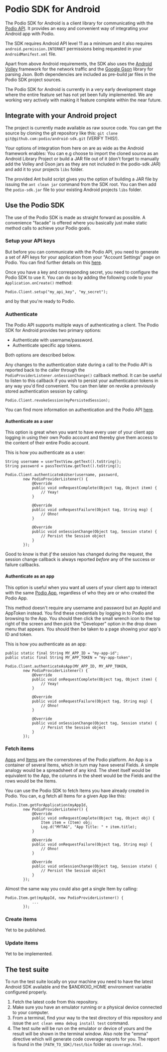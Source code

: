 # Podio SDK for Android #
The Podio SDK for Android is a client library for communicating with the [Podio API](https://developers.podio.com). It provides an easy and convenient way of integrating your Android app with Podio.

The SDK requires Android API level 11 as a minimum and it also requires  `android.permission.INTERNET` permissions being requested in your `AndroidManifest.xml` file.

Apart from above Android requirements, the SDK also uses the [Android Volley](https://android.googlesource.com/platform/frameworks/volley/) framework for the network traffic and the [Google Gson](https://code.google.com/p/google-gson/) library for parsing Json. Both dependencies are included as pre-build jar files in the Podio SDK project sources.

The Podio SDK for Android is currently in a very early development stage where the entire feature set has not yet been fully implemented. We are working very actively with making it feature complete within the near future.

## Integrate with your Android project ##
The project is currently made available as raw source code. You can get the source by cloning the git repository like this: `git clone git@github.com:podio/android-sdk.git` (VERIFY THIS!).

Your options of integration from here on are as wide as the Android framework enables: You can e.g choose to import the cloned source as an Android Library Project or build a JAR file out of it (don't forget to manually add the Volley and Gson jars as they are not included in the podio-sdk JAR) and add it to your projects `libs` folder.

The provided Ant build script gives you the option of building a JAR file by issuing the `ant clean jar` command from the SDK root. You can then add the `podio-sdk.jar` file to your existing Android projects `libs` folder.

## Use the Podio SDK ##
The use of the Podio SDK is made as straight forward as possible. A convenience "facade" is offered where you basically just make static method calls to achieve your Podio goals.

### Setup your API keys ###
But before you can communicate with the Podio API, you need to generate a set of API keys for your application from your "Account Settings" page on Podio. You can find further details on this [here](https://developers.podio.com/api-key).

Once you have a key and corresponding secret, you need to configure the Podio SDK to use it. You can do so by adding the following code to your `Application.onCreate()` method:

    Podio.Client.setup("my_api_key", "my_secret");

and by that you're ready to Podio.

### Authenticate ###
The Podio API supports multiple ways of authenticating a client. The Podio SDK for Android provides two primary options:

* Authenticate with username/password.
* Authenticate specific app tokens.

Both options are described below.

Any changes to the authentication state during a call to the Podio API is reported back to the caller through the `PodioProviderListener.onSessionChange()` callback method. It can be useful to listen to this callback if you wish to persist your authentication tokens in any way you'd find convenient. You can then later on revoke a previously stored authentication session by calling:

    Podio.Client.revokeSession(myPersistedSession);

You can find more information on authentication and the Podio API [here](https://developers.podio.com/authentication).

#### Authenticate as a user ####
This option is great when you want to have every user of your client app logging in using their own Podio account and thereby give them access to the content of their entire Podio account.

This is how you authenticate as a user:

    String username = userTextView.getText().toString();
    String password = passTextView.getText().toString();

    Podio.Client.authenticateAsUser(username, password,
            new PodioProviderListener() {
                @Override
                public void onRequestComplete(Object tag, Object item) {
                    // Yeay!
                }

                @Override
                public void onRequestFailure(Object tag, String msg) {
                    // Ohno!
                }

                @Override
                public void onSessionChange(Object tag, Session state) {
                    // Persist the Session object
                }
            });

Good to know is that *if* the session has changed during the request, the session change callback is always reported *before* any of the success or failure callbacks.

#### Authenticate as an app ####
This option is useful when you want all users of your client app to interact with the same [Podio App](https://developers.podio.com/doc/applications), regardless of who they are or who created the Podio App. 

This method doesn't require any username and password but an AppId and AppToken instead. You find these credentials by logging in to Podio and browsing to the App. You should then click the small wrench icon to the top right of the screen and then pick the "Developer" option in the drop down menu that appears. You should then be taken to a page showing your app's ID and token.

This is how you authenticate as an app:

    public static final String MY_APP_ID = "my-app-id";
    public static final String MY_APP_TOKEN = "my-app-token";

    Podio.Client.authenticateAsApp(MY_APP_ID, MY_APP_TOKEN,
            new PodioProviderListener() {
                @Override
                public void onRequestComplete(Object tag, Object item) {
                    // Yeay!
                }

                @Override
                public void onRequestFailure(Object tag, String msg) {
                    // Ohno!
                }

                @Override
                public void onSessionChange(Object tag, Session state) {
                    // Persist the Session object
                }
            });

### Fetch items ###
[Apps](https://developers.podio.com/doc/applications) and [Items](https://developers.podio.com/doc/items) are the cornerstones of the Podio platform. An App is a container of several Items, which in turn may have several Fields. A simple analogy would be a spreadsheet of any kind. The sheet itself would be equivalent to the App, the columns in the sheet would be the Fields and the rows would be the Items.

You can use the Podio SDK to fetch Items you have already created in Podio. You can, e.g fetch all Items for a given App like this:

    Podio.Item.getForApplication(myAppId,
            new PodioProviderListener() {
                @Override
                public void onRequestComplete(Object tag, Object obj) {
                    Item item = (Item) obj;
                    Log.d("MYTAG", "App Title: " + item.title);
                }

                @Override
                public void onRequestFailure(Object tag, String msg) {
                    // Ohno!
                }

                @Override
                public void onSessionChange(Object tag, Session state) {
                    // Persist the Session object
                }
            });

Almost the same way you could also get a single Item by calling:

    Podio.Item.get(myAppId, new PodioProviderListener() {
                ...
            });

### Create items ###
Yet to be published.

### Update items ###
Yet to be implemented.

## The test suite ##
To run the test suite locally on your machine you need to have the latest Android SDK available and the $ANDROID_HOME environment variable configured properly.

1. Fetch the latest code from this repository.
1. Make sure you have an emulator running or a physical device connected to your computer.
1. From a terminal, find your way to the test directory of this repository and issue the `ant clean emma debug install test` command.
1. The test suite will be run on the emulator or device of yours and the result will be shown in the terminal window. Also note the "emma" directive which will generate code coverage reports for you. The report is found in the `[PATH_TO_SDK]/test/bin` folder as `coverage.html`.